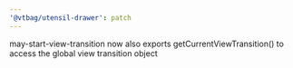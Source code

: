 ```yaml
---
'@vtbag/utensil-drawer': patch
---
```


may-start-view-transition now also exports getCurrentViewTransition() to access the global view transition object
